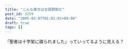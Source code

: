 ```yaml
---
title: "こんな東方は全員野郎だ"
post_id: 3259
date: "2005-03-07T01:01:01+09:00"
draft: true
tags: []
---
```



「聖者は十字架に磔られました」っていってるように見える？
